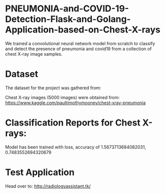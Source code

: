 
# PNEUMONIA-and-COVID-19-Detection-Flask-and-Golang-Application-based-on-Chest-X-rays
We trained a convolutional neural network model from scratch to classify and detect the presence of pneumonia and covid19 from a collection of chest X-ray image samples.

# Dataset
The dataset for the project was gathered from:

Chest X-ray images (5000 images) were obtained from: https://www.kaggle.com/paultimothymooney/chest-xray-pneumonia

# Classification Reports for Chest X-rays:

Model has been trained with loss, accuracy of 1.5673713684082031, 0.7483552694320679

# Test Application
Head over to: http://radiologyassistant.tk/
